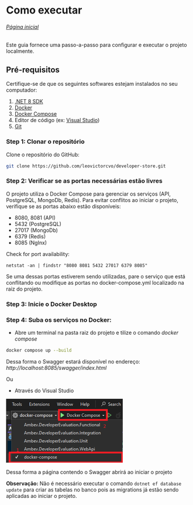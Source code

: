 # Como executar

###### [Página inicial](../README.md)

Este guia fornece uma passo-a-passo para configurar e executar o projeto localmente.

## **Pré-requisitos**

Certifique-se de que os seguintes softwares estejam instalados no seu computador:

1. [.NET 8 SDK](https://dotnet.microsoft.com/download/dotnet/8.0)
2. [Docker](https://www.docker.com/)
3. [Docker Compose](https://docs.docker.com/compose/install/)
4. Editor de código (ex: [Visual Studio](https://visualstudio.microsoft.com/vs/community/))
5. [Git](https://git-scm.com/downloads)

### Step 1: Clonar o repositório

Clone o repositório do GitHub:

```bash
git clone https://github.com/leovictorcvo/developer-store.git
```

### Step 2: Verificar se as portas necessárias estão livres

O projeto utiliza o Docker Compose para gerenciar os serviços (API, PostgreSQL, MongoDb, Redis). Para evitar conflitos ao iniciar o projeto, verifique se as portas abaixo estão disponíveis:

- 8080, 8081 (API)
- 5432 (PostgreSQL)
- 27017 (MongoDb)
- 6379 (Redis)
- 8085 (NgInx)

Check for port availability:

```
netstat -an | findstr "8080 8081 5432 27017 6379 8085"
```

Se uma dessas portas estiverem sendo utilizadas, pare o serviço que está conflitando ou modifique as portas no docker-compose.yml localizado na raiz do projeto.

### Step 3: Inicie o Docker Desktop

### Step 4: Suba os serviços no Docker:

- Abre um terminal na pasta raiz do projeto e tilize o comando _docker compose_

```bash
docker compose up --build
```

Dessa forma o Swagger estará disponível no endereço: _http://localhost:8085/swagger/index.html_

Ou

- Através do Visual Studio

![Iniciar usando Visual Studio](./vs-start.png)

Dessa forma a página contendo o Swagger abrirá ao iniciar o projeto

**Observação:** Não é necessário executar o comando `dotnet ef database update` para criar as tabelas no banco pois as migrations já estão sendo aplicadas ao iniciar o projeto.

